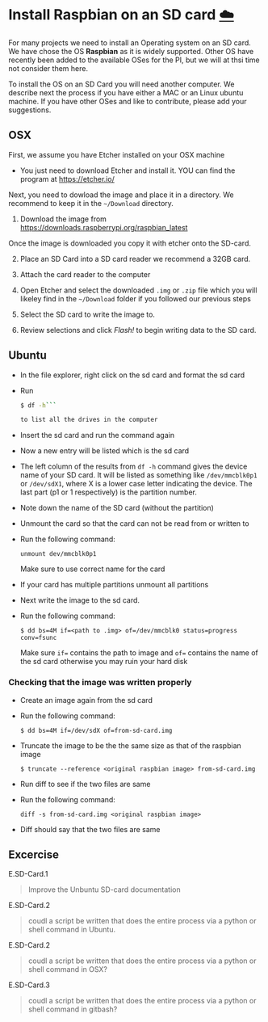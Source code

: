 # Install Raspbian on an SD card  [:cloud:](https://github.com/cloudmesh/book/blob/master/cloud-clusters/sd-card.md)

For many projects we need to install an Operating system on an SD card. We have chose the OS **Raspbian** as it is widely supported. Other OS have recently been added to the available OSes for the PI, but we will at thsi time not consider them here. 

To install the OS on an SD Card you will need another computer. We describe next the process if you have either a MAC or an Linux ubuntu machine. If you have other OSes and like to contribute, please add your suggestions.

## OSX

First, we assume you have Etcher installed on your OSX machine

* You just need to download Etcher and install it. YOU can find the program at
  <https://etcher.io/>


Next, you need to dowload the image and place it in a directory. We recommend to keep it in the `~/Download` directory.

1. Download the image from <https://downloads.raspberrypi.org/raspbian_latest>

Once the image is downloaded you copy it with etcher onto the SD-card.

2. Place an SD Card into a SD card reader we recommend a 32GB card.

3. Attach the card reader to the computer

4. Open Etcher and select the downloaded `.img` or `.zip`
   file which you will likeley find in the `~/Download` folder if you
   followed our previous steps

5. Select the SD card to write the image to.

6. Review selections and click *Flash!* to begin writing data to the SD
  card.

## Ubuntu

* In the file explorer, right click on the sd card and format the sd card
* Run

  ```bash
  $ df -h```

  to list all the drives in the computer
* Insert the sd card and run the command again
* Now a new entry will be listed which is the sd card
* The left column of the results from `df -h` command gives the device name of your SD card.
  It will be listed as something like `/dev/mmcblk0p1` or `/dev/sdX1`,
  where X is a lower case letter indicating the device.
  The last part (p1 or 1 respectively) is the partition number.
* Note down the name of the SD card (without the partition)
* Unmount the card so that the card can not be read from or written to
* Run the following command: 

  ```unmount dev/mmcblk0p1``` 

  Make sure to use correct name for the card
* If your card has multiple partitions unmount all partitions
* Next write the image to the sd card.
* Run the following command:

  ```$ dd bs=4M if=<path to .img> of=/dev/mmcblk0 status=progress conv=fsunc```
  
  Make sure `if=` contains the path to image and `of=` contains the name 
  of the sd card otherwise you may ruin your hard disk

### Checking that the image was written properly

* Create an image again from the sd card
* Run the following command:

  ```$ dd bs=4M if=/dev/sdX of=from-sd-card.img```
  
* Truncate the image to be the the same size as that of the raspbian image

  ```$ truncate --reference <original raspbian image> from-sd-card.img```
  
* Run diff to see if the two files are same
* Run the following command:

  ```diff -s from-sd-card.img <original raspbian image>```
  
* Diff should say that the two files are same

## Excercise

E.SD-Card.1

> Improve the Unbuntu SD-card documentation

E.SD-Card.2

> coudl a script be written that does the entire process via a python
> or shell command in Ubuntu.

E.SD-Card.2

> coudl a script be written that does the entire process via a python
> or shell command in OSX?

E.SD-Card.3

> coudl a script be written that does the entire process via a python
> or shell command in gitbash?

